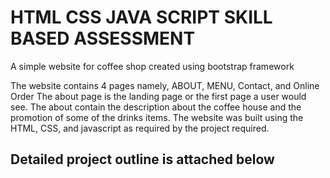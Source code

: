 # HTML CSS JAVA SCRIPT SKILL BASED ASSESSMENT
A simple website for coffee shop created using bootstrap framework</p>
The website contains 4 pages namely, ABOUT, MENU, Contact, and Online Order
The about page is the landing page or the first page a user would see. The about contain the description about the coffee house and the
promotion of some of the drinks items. 
The website was built using the HTML, CSS, and javascript as required by the project required.
## Detailed project outline is attached below
